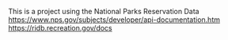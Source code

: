 This is a project using the National Parks Reservation Data
https://www.nps.gov/subjects/developer/api-documentation.htm
https://ridb.recreation.gov/docs
